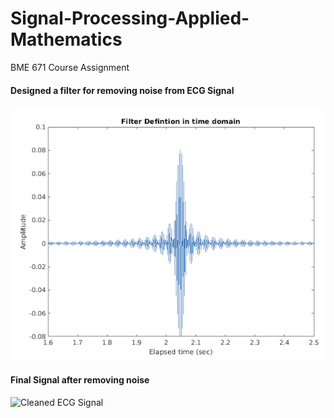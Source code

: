# Signal-Processing-Applied-Mathematics
BME 671 Course Assignment

#### Designed a filter for removing noise from ECG Signal
![Filter](images/filter.png)

#### Final Signal after removing noise
![Cleaned ECG Signal](images/signal.png)



